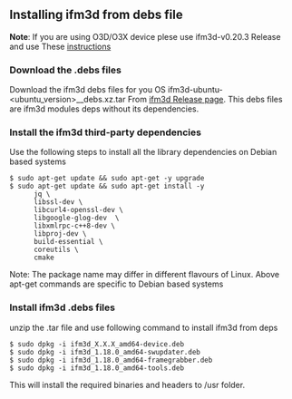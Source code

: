 ## Installing ifm3d from debs file 

**Note**: If you are using O3D/O3X device plese use ifm3d-v0.20.3 Release and use These [instructions](https://github.com/ifm/ifm3d/blob/legacy/doc/source_build.md)

### Download the .debs files

Download the ifm3d debs files for you OS ifm3d-ubuntu-<ubuntu_version>_<arch>_debs.xz.tar From [ifm3d Release page](https://github.com/ifm/ifm3d/releases).
This debs files are ifm3d modules deps without its dependencies.

### Install the ifm3d third-party dependencies

Use the following steps to install all the library dependencies on Debian based systems
  
```
$ sudo apt-get update && sudo apt-get -y upgrade
$ sudo apt-get update && sudo apt-get install -y
      jq \ 
      libssl-dev \
      libcurl4-openssl-dev \
      libgoogle-glog-dev  \
      libxmlrpc-c++8-dev \ 
      libproj-dev \
      build-essential \
      coreutils \
      cmake                         
```

Note: The package name may differ in different flavours of Linux. 
Above apt-get commands are specific to Debian based systems

### Install ifm3d .debs files 
unzip the .tar file and use following command to install ifm3d from deps

```
$ sudo dpkg -i ifm3d_X.X.X_amd64-device.deb
$ sudo dpkg -i ifm3d_1.18.0_amd64-swupdater.deb
$ sudo dpkg -i ifm3d_1.18.0_amd64-framegrabber.deb
$ sudo dpkg -i ifm3d_1.18.0_amd64-tools.deb
```

This will install the required binaries and headers to /usr folder.
